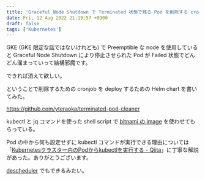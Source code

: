 ```yaml
---
title: 'Graceful Node Shutdown で Terminated 状態で残る Pod を削除する cronjob'
date: Fri, 12 Aug 2022 21:19:57 +0900
draft: false
tags: ['Kubernetes']
---
```


GKE (GKE 限定な話ではないけれども) で Preemptible な node を使用していると Graceful Node Shutdown により停止させられた Pod が Failed 状態でどんどん溜まっていって結構邪魔です。

できれば消えて欲しい。

ということで削除するための cronjob を deploy するための Helm chart を書いてみた。

https://github.com/yteraoka/terminated-pod-cleaner

kubectl と jq コマンドを使った shell script で [bitnami の image](https://hub.docker.com/r/bitnami/kubectl) を使わせてもらっている。

Pod の中から何も設定せずに kubectl コマンドが実行できる理由については「[Kubernetesクラスター内のPodからkubectlを実行する - Qiita](https://qiita.com/sotoiwa/items/aff12291957d85069a76)」に丁寧な解説があった。ありがとうございます。

[descheduler](https://github.com/kubernetes-sigs/descheduler) でもできるみたい。
